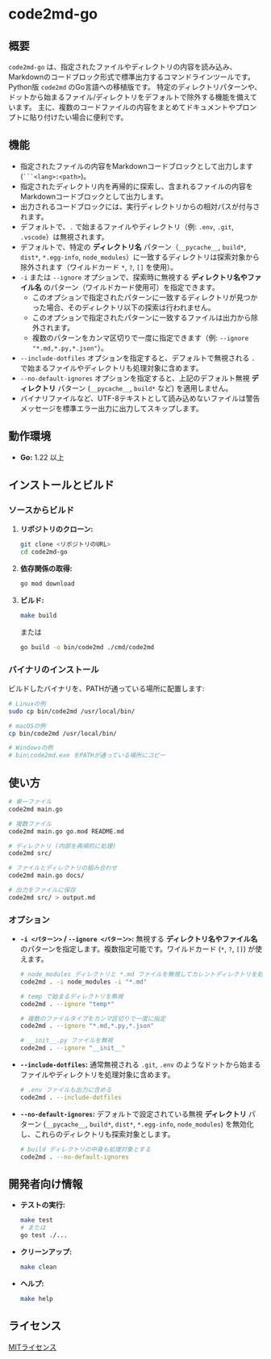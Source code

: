 # code2md-go

## 概要

`code2md-go` は、指定されたファイルやディレクトリの内容を読み込み、Markdownのコードブロック形式で標準出力するコマンドラインツールです。Python版 `code2md` のGo言語への移植版です。
特定のディレクトリパターンや、ドットから始まるファイル/ディレクトリをデフォルトで除外する機能を備えています。
主に、複数のコードファイルの内容をまとめてドキュメントやプロンプトに貼り付けたい場合に便利です。

## 機能

* 指定されたファイルの内容をMarkdownコードブロックとして出力します (` ```<lang>:<path> `)。
* 指定されたディレクトリ内を再帰的に探索し、含まれるファイルの内容をMarkdownコードブロックとして出力します。
* 出力されるコードブロックには、実行ディレクトリからの相対パスが付与されます。
* デフォルトで、`.` で始まるファイルやディレクトリ（例: `.env`, `.git`, `.vscode`）は無視されます。
* デフォルトで、特定の **ディレクトリ名** パターン（`__pycache__`, `build*`, `dist*`, `*.egg-info`, `node_modules`）に一致するディレクトリは探索対象から除外されます（ワイルドカード `*`, `?`, `[]` を使用）。
* `-i` または `--ignore` オプションで、探索時に無視する **ディレクトリ名やファイル名** のパターン（ワイルドカード使用可）を指定できます。
    * このオプションで指定されたパターンに一致するディレクトリが見つかった場合、そのディレクトリ以下の探索は行われません。
    * このオプションで指定されたパターンに一致するファイルは出力から除外されます。
    * 複数のパターンをカンマ区切りで一度に指定できます（例: `--ignore "*.md,*.py,*.json"`）。
* `--include-dotfiles` オプションを指定すると、デフォルトで無視される `. ` で始まるファイルやディレクトリも処理対象に含めます。
* `--no-default-ignores` オプションを指定すると、上記のデフォルト無視 **ディレクトリ** パターン (`__pycache__`, `build*` など) を適用しません。
* バイナリファイルなど、UTF-8テキストとして読み込めないファイルは警告メッセージを標準エラー出力に出力してスキップします。

## 動作環境

* **Go:** 1.22 以上

## インストールとビルド

### ソースからビルド

1. **リポジトリのクローン:**
   ```bash
   git clone <リポジトリのURL>
   cd code2md-go
   ```

2. **依存関係の取得:**
   ```bash
   go mod download
   ```

3. **ビルド:**
   ```bash
   make build
   ```
   または
   ```bash
   go build -o bin/code2md ./cmd/code2md
   ```

### バイナリのインストール

ビルドしたバイナリを、PATHが通っている場所に配置します:

```bash
# Linuxの例
sudo cp bin/code2md /usr/local/bin/

# macOSの例
cp bin/code2md /usr/local/bin/

# Windowsの例
# bin\code2md.exe をPATHが通っている場所にコピー
```

## 使い方

```bash
# 単一ファイル
code2md main.go

# 複数ファイル
code2md main.go go.mod README.md

# ディレクトリ (内部を再帰的に処理)
code2md src/

# ファイルとディレクトリの組み合わせ
code2md main.go docs/

# 出力をファイルに保存
code2md src/ > output.md
```

### オプション

* **`-i <パターン>` / `--ignore <パターン>`:** 無視する **ディレクトリ名やファイル名** のパターンを指定します。複数指定可能です。ワイルドカード (`*`, `?`, `[]`) が使えます。
    ```bash
    # node_modules ディレクトリと *.md ファイルを無視してカレントディレクトリを処理
    code2md . -i node_modules -i "*.md"

    # temp で始まるディレクトリを無視
    code2md . --ignore "temp*"
    
    # 複数のファイルタイプをカンマ区切りで一度に指定
    code2md . --ignore "*.md,*.py,*.json"
    
    # __init__.py ファイルを無視
    code2md . --ignore "__init__"
    ```

* **`--include-dotfiles`:** 通常無視される `.git`, `.env` のようなドットから始まるファイルやディレクトリを処理対象に含めます。
    ```bash
    # .env ファイルも出力に含める
    code2md . --include-dotfiles
    ```

* **`--no-default-ignores`:** デフォルトで設定されている無視 **ディレクトリ** パターン (`__pycache__`, `build*`, `dist*`, `*.egg-info`, `node_modules`) を無効化し、これらのディレクトリも探索対象とします。
    ```bash
    # build ディレクトリの中身も処理対象とする
    code2md . --no-default-ignores
    ```

## 開発者向け情報

* **テストの実行:**
    ```bash
    make test
    # または
    go test ./...
    ```

* **クリーンアップ:**
    ```bash
    make clean
    ```

* **ヘルプ:**
    ```bash
    make help
    ```

## ライセンス

[MITライセンス](LICENSE)

